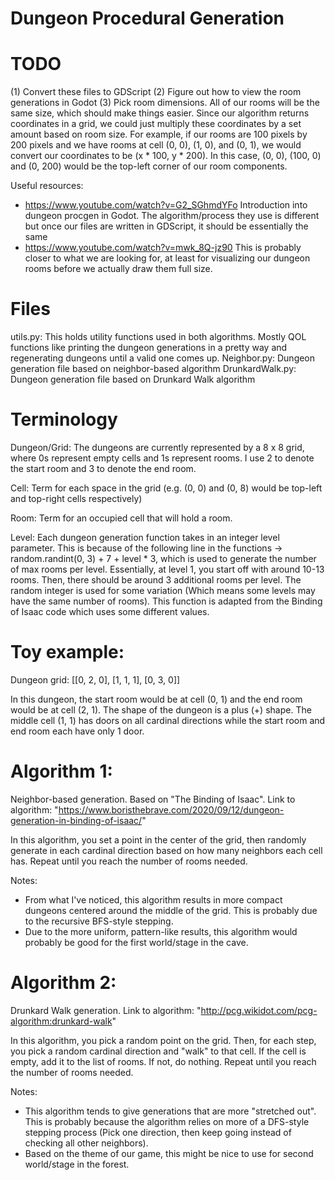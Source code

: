 # Dungeon Procedural Generation

# TODO

(1) Convert these files to GDScript
(2) Figure out how to view the room generations in Godot
(3) Pick room dimensions. All of our rooms will be the same size, which should make things easier. Since our algorithm returns coordinates in a grid, we could just multiply these coordinates by a set amount based on room size. For example, if our rooms are 100 pixels by 200 pixels and we have rooms at cell (0, 0), (1, 0), and (0, 1), we would convert our coordinates to be (x * 100, y * 200). In this case, (0, 0), (100, 0) and (0, 200) would be the top-left corner of our room components.

Useful resources:
- https://www.youtube.com/watch?v=G2_SGhmdYFo Introduction into dungeon procgen in Godot. The algorithm/process they use is different but once our files are written in GDScript, it should be essentially the same
- https://www.youtube.com/watch?v=mwk_8Q-jz90 This is probably closer to what we are looking for, at least for visualizing our dungeon rooms before we actually draw them full size.



# Files

utils.py: This holds utility functions used in both algorithms. Mostly QOL functions like printing the dungeon generations in a pretty way and regenerating dungeons until a valid one comes up.
Neighbor.py: Dungeon generation file based on neighbor-based algorithm
DrunkardWalk.py: Dungeon generation file based on Drunkard Walk algorithm

# Terminology

Dungeon/Grid: The dungeons are currently represented by a 8 x 8 grid, where 0s represent empty cells and 1s represent rooms. I use 2 to denote the start room and 3 to denote the end room.

Cell: Term for each space in the grid (e.g. (0, 0) and (0, 8) would be top-left and top-right cells respectively)

Room: Term for an occupied cell that will hold a room.

Level: Each dungeon generation function takes in an integer level parameter. This is because of the following line in the functions -> random.randint(0, 3) + 7 + level \* 3, which is used to generate the number of max rooms per level. Essentially, at level 1, you start off with around 10-13 rooms. Then, there should be around 3 additional rooms per level. The random integer is used for some variation (Which means some levels may have the same number of rooms). This function is adapted from the Binding of Isaac code which uses some different values.

# Toy example:

Dungeon grid:
[[0, 2, 0],
 [1, 1, 1],
 [0, 3, 0]]

In this dungeon, the start room would be at cell (0, 1) and the end room would be at cell (2, 1). The shape of the dungeon is a plus (+) shape. The middle cell (1, 1) has doors on all cardinal directions while the start room and end room each have only 1 door.

# Algorithm 1:

Neighbor-based generation. Based on "The Binding of Isaac". Link to algorithm: "https://www.boristhebrave.com/2020/09/12/dungeon-generation-in-binding-of-isaac/"

In this algorithm, you set a point in the center of the grid, then randomly generate in each cardinal direction based on how many neighbors each cell has. Repeat until you reach the number of rooms needed.

Notes:

- From what I've noticed, this algorithm results in more compact dungeons centered around the middle of the grid. This is probably due to the recursive BFS-style stepping.
- Due to the more uniform, pattern-like results, this algorithm would probably be good for the first world/stage in the cave.

# Algorithm 2:

Drunkard Walk generation. Link to algorithm: "http://pcg.wikidot.com/pcg-algorithm:drunkard-walk"

In this algorithm, you pick a random point on the grid. Then, for each step, you pick a random cardinal direction and "walk" to that cell. If the cell is empty, add it to the list of rooms. If not, do nothing. Repeat until you reach the number of rooms needed.

Notes:

- This algorithm tends to give generations that are more "stretched out". This is probably because the algorithm relies on more of a DFS-style stepping process (Pick one direction, then keep going instead of checking all other neighbors).
- Based on the theme of our game, this might be nice to use for second world/stage in the forest.
